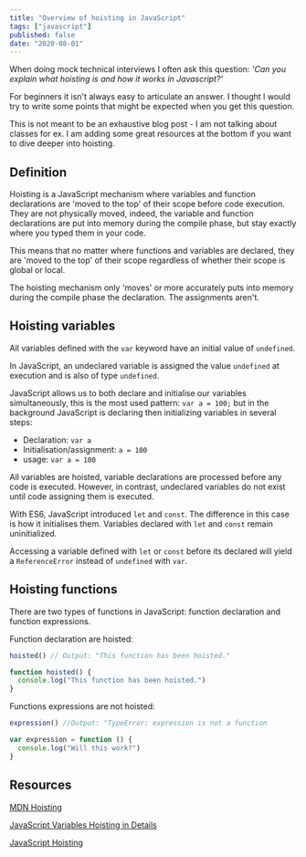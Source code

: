 ```yaml
---
title: "Overview of hoisting in JavaScript"
tags: ["javascript"]
published: false
date: "2020-08-01"
---
```


When doing mock technical interviews I often ask this question: _'Can you explain what hoisting is and how it works in Javascript?'_

For beginners it isn't always easy to articulate an answer. I thought I would try to write some points that might be expected when you get this question.

This is not meant to be an exhaustive blog post - I am not talking about classes for ex. I am adding some great resources at the bottom if you want to dive deeper into hoisting.

## Definition

Hoisting is a JavaScript mechanism where variables and function declarations are 'moved to the top' of their scope before code execution. They are not physically moved, indeed, the variable and function declarations are put into memory during the compile phase, but stay exactly where you typed them in your code.

This means that no matter where functions and variables are declared, they are 'moved to the top' of their scope regardless of whether their scope is global or local.

The hoisting mechanism only 'moves' or more accurately puts into memory during the compile phase the declaration. The assignments aren't.

## Hoisting variables

All variables defined with the `var` keyword have an initial value of `undefined`.

In JavaScript, an undeclared variable is assigned the value `undefined` at execution and is also of type `undefined`.

JavaScript allows us to both declare and initialise our variables simultaneously, this is the most used pattern: `var a = 100;` but in the background JavaScript is declaring then initializing variables in several steps:

- Declaration: `var a`
- Initialisation/assignment: `a = 100`
- usage: `var a = 100`

All variables are hoisted, variable declarations are processed before any code is executed. However, in contrast, undeclared variables do not exist until code assigning them is executed.

With ES6, JavaScript introduced `let` and `const`. The difference in this case is how it initialises them. Variables declared with `let` and `const` remain uninitialized.

Accessing a variable defined with `let` or `const` before its declared will yield a `ReferenceError` instead of `undefined` with `var`.

## Hoisting functions

There are two types of functions in JavaScript: function declaration and function expressions.

Function declaration are hoisted:

```js
hoisted() // Output: "This function has been hoisted."

function hoisted() {
  console.log("This function has been hoisted.")
}
```

Functions expressions are not hoisted:

```js
expression() //Output: "TypeError: expression is not a function

var expression = function () {
  console.log("Will this work?")
}
```

## Resources

[MDN Hoisting](https://developer.mozilla.org/en-US/docs/Glossary/Hoisting)

[JavaScript Variables Hoisting in Details](https://dmitripavlutin.com/javascript-hoisting-in-details/)

[JavaScript Hoisting](https://www.javascripttutorial.net/javascript-hoisting/)
